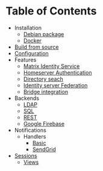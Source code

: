# Table of Contents

- Installation
  - [Debian package](install/debian.md)
  - [Docker](install/docker.md)
- [Build from source](build.md)
- [Configuration](configure.md)
- Features
  - [Matrix Identity Service](features/identity.md)
  - [Homeserver Authentication](features/authentication.md)
  - [Directory seach](features/directory-users.md)
  - [Identity server Federation](features/federation.md)
  - [Bridge integration](features/bridge-integration.md)
- Backends
  - [LDAP](backends/ldap.md)
  - [SQL](backends/sql.md)
  - [REST](backends/rest.md)
  - [Google Firebase](backends/firebase.md)
- Notifications
  - Handlers
    - [Basic](threepids/notifications/basic-handler.md)
    - [SendGrid](threepids/notifications/sendgrid-handler.md)
- [Sessions](sessions/3pid.md)
  - [Views](sessions/3pid-views.md)
